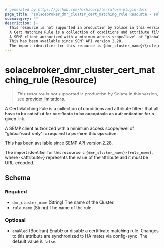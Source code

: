 ```yaml
---
# generated by https://github.com/hashicorp/terraform-plugin-docs
page_title: "solacebroker_dmr_cluster_cert_matching_rule Resource - solacebroker"
subcategory: ""
description: |-
  This resource is not supported in production by Solace in this version, see provider limitations.
  A Cert Matching Rule is a collection of conditions and attribute filters that all have to be satisfied for certificate to be acceptable as authentication for a given link.
  A SEMP client authorized with a minimum access scope/level of "global/read-only" is required to perform this operation.
  This has been available since SEMP API version 2.28.
  The import identifier for this resource is {dmr_cluster_name}/{rule_name}, where {&lt;attribute&gt;} represents the value of the attribute and it must be URL-encoded.
---
```


# solacebroker_dmr_cluster_cert_matching_rule (Resource)

> This resource is not supported in production by Solace in this version, see [provider limitations](https://registry.terraform.io/providers/solaceproducts/solacebrokerappliance/latest/docs#limitations).

A Cert Matching Rule is a collection of conditions and attribute filters that all have to be satisfied for certificate to be acceptable as authentication for a given link.



A SEMP client authorized with a minimum access scope/level of "global/read-only" is required to perform this operation.

This has been available since SEMP API version 2.28.

The import identifier for this resource is `{dmr_cluster_name}/{rule_name}`, where {&lt;attribute&gt;} represents the value of the attribute and it must be URL-encoded.



<!-- schema generated by tfplugindocs -->
## Schema

### Required

- `dmr_cluster_name` (String) The name of the Cluster.
- `rule_name` (String) The name of the rule.

### Optional

- `enabled` (Boolean) Enable or disable a certificate matching rule. Changes to this attribute are synchronized to HA mates via config-sync. The default value is `false`.
